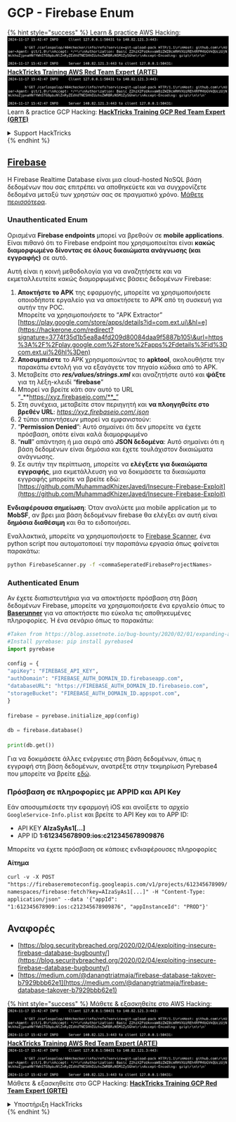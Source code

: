 # GCP - Firebase Enum

{% hint style="success" %}
Learn & practice AWS Hacking:<img src="../../../.gitbook/assets/image (1).png" alt="" data-size="line">[**HackTricks Training AWS Red Team Expert (ARTE)**](https://training.hacktricks.xyz/courses/arte)<img src="../../../.gitbook/assets/image (1).png" alt="" data-size="line">\
Learn & practice GCP Hacking: <img src="../../../.gitbook/assets/image (2).png" alt="" data-size="line">[**HackTricks Training GCP Red Team Expert (GRTE)**<img src="../../../.gitbook/assets/image (2).png" alt="" data-size="line">](https://training.hacktricks.xyz/courses/grte)

<details>

<summary>Support HackTricks</summary>

* Check the [**subscription plans**](https://github.com/sponsors/carlospolop)!
* **Join the** 💬 [**Discord group**](https://discord.gg/hRep4RUj7f) or the [**telegram group**](https://t.me/peass) or **follow** us on **Twitter** 🐦 [**@hacktricks\_live**](https://twitter.com/hacktricks\_live)**.**
* **Share hacking tricks by submitting PRs to the** [**HackTricks**](https://github.com/carlospolop/hacktricks) and [**HackTricks Cloud**](https://github.com/carlospolop/hacktricks-cloud) github repos.

</details>
{% endhint %}

## [Firebase](https://cloud.google.com/sdk/gcloud/reference/firebase/)

Η Firebase Realtime Database είναι μια cloud-hosted NoSQL βάση δεδομένων που σας επιτρέπει να αποθηκεύετε και να συγχρονίζετε δεδομένα μεταξύ των χρηστών σας σε πραγματικό χρόνο. [Μάθετε περισσότερα](https://firebase.google.com/products/realtime-database/).

### Unauthenticated Enum

Ορισμένα **Firebase endpoints** μπορεί να βρεθούν σε **mobile applications**. Είναι πιθανό ότι το Firebase endpoint που χρησιμοποιείται είναι **κακώς διαμορφωμένο δίνοντας σε όλους δικαιώματα ανάγνωσης (και εγγραφής)** σε αυτό.

Αυτή είναι η κοινή μεθοδολογία για να αναζητήσετε και να εκμεταλλευτείτε κακώς διαμορφωμένες βάσεις δεδομένων Firebase:

1. **Αποκτήστε το APK** της εφαρμογής, μπορείτε να χρησιμοποιήσετε οποιοδήποτε εργαλείο για να αποκτήσετε το APK από τη συσκευή για αυτήν την POC.\
Μπορείτε να χρησιμοποιήσετε το “APK Extractor” [https://play.google.com/store/apps/details?id=com.ext.ui\&hl=e](https://hackerone.com/redirect?signature=3774f35d1b5ea8a4fd209d80084daa9f5887b105\&url=https%3A%2F%2Fplay.google.com%2Fstore%2Fapps%2Fdetails%3Fid%3Dcom.ext.ui%26hl%3Den)
2. **Αποσυμπιέστε** το APK χρησιμοποιώντας το **apktool**, ακολουθήστε την παρακάτω εντολή για να εξαγάγετε τον πηγαίο κώδικα από το APK.
3. Μεταβείτε στο _**res/values/strings.xml**_ και αναζητήστε αυτό και **ψάξτε** για τη λέξη-κλειδί “**firebase**”
4. Μπορεί να βρείτε κάτι σαν αυτό το URL “_**https://xyz.firebaseio.com/**_”
5. Στη συνέχεια, μεταβείτε στον περιηγητή και **να πλοηγηθείτε στο βρεθέν URL**: _https://xyz.firebaseio.com/.json_
6. 2 τύποι απαντήσεων μπορεί να εμφανιστούν:
1. “**Permission Denied**”: Αυτό σημαίνει ότι δεν μπορείτε να έχετε πρόσβαση, οπότε είναι καλά διαμορφωμένο
2. “**null**” απάντηση ή μια σειρά από **JSON δεδομένα**: Αυτό σημαίνει ότι η βάση δεδομένων είναι δημόσια και έχετε τουλάχιστον δικαιώματα ανάγνωσης.
1. Σε αυτήν την περίπτωση, μπορείτε να **ελέγξετε για δικαιώματα εγγραφής**, μια εκμετάλλευση για να δοκιμάσετε τα δικαιώματα εγγραφής μπορείτε να βρείτε εδώ: [https://github.com/MuhammadKhizerJaved/Insecure-Firebase-Exploit](https://github.com/MuhammadKhizerJaved/Insecure-Firebase-Exploit)

**Ενδιαφέρουσα σημείωση**: Όταν αναλύετε μια mobile application με το **MobSF**, αν βρει μια βάση δεδομένων firebase θα ελέγξει αν αυτή είναι **δημόσια διαθέσιμη** και θα το ειδοποιήσει.

Εναλλακτικά, μπορείτε να χρησιμοποιήσετε το [Firebase Scanner](https://github.com/shivsahni/FireBaseScanner), ένα python script που αυτοματοποιεί την παραπάνω εργασία όπως φαίνεται παρακάτω:
```bash
python FirebaseScanner.py -f <commaSeperatedFirebaseProjectNames>
```
### Authenticated Enum

Αν έχετε διαπιστευτήρια για να αποκτήσετε πρόσβαση στη βάση δεδομένων Firebase, μπορείτε να χρησιμοποιήσετε ένα εργαλείο όπως το [**Baserunner**](https://github.com/iosiro/baserunner) για να αποκτήσετε πιο εύκολα τις αποθηκευμένες πληροφορίες. Ή ένα σενάριο όπως το παρακάτω:
```python
#Taken from https://blog.assetnote.io/bug-bounty/2020/02/01/expanding-attack-surface-react-native/
#Install pyrebase: pip install pyrebase4
import pyrebase

config = {
"apiKey": "FIREBASE_API_KEY",
"authDomain": "FIREBASE_AUTH_DOMAIN_ID.firebaseapp.com",
"databaseURL": "https://FIREBASE_AUTH_DOMAIN_ID.firebaseio.com",
"storageBucket": "FIREBASE_AUTH_DOMAIN_ID.appspot.com",
}

firebase = pyrebase.initialize_app(config)

db = firebase.database()

print(db.get())
```
Για να δοκιμάσετε άλλες ενέργειες στη βάση δεδομένων, όπως η εγγραφή στη βάση δεδομένων, ανατρέξτε στην τεκμηρίωση Pyrebase4 που μπορείτε να βρείτε [εδώ](https://github.com/nhorvath/Pyrebase4).

### Πρόσβαση σε πληροφορίες με APPID και API Key <a href="#access-info-with-appid-and-api-key" id="access-info-with-appid-and-api-key"></a>

Εάν αποσυμπιέσετε την εφαρμογή iOS και ανοίξετε το αρχείο `GoogleService-Info.plist` και βρείτε το API Key και το APP ID:

* API KEY **AIzaSyAs1\[...]**
* APP ID **1:612345678909:ios:c212345678909876**

Μπορείτε να έχετε πρόσβαση σε κάποιες ενδιαφέρουσες πληροφορίες

**Αίτημα**

`curl -v -X POST "https://firebaseremoteconfig.googleapis.com/v1/projects/612345678909/namespaces/firebase:fetch?key=AIzaSyAs1[...]" -H "Content-Type: application/json" --data '{"appId": "1:612345678909:ios:c212345678909876", "appInstanceId": "PROD"}'`

## Αναφορές <a href="#references" id="references"></a>

* ​[https://blog.securitybreached.org/2020/02/04/exploiting-insecure-firebase-database-bugbounty/](https://blog.securitybreached.org/2020/02/04/exploiting-insecure-firebase-database-bugbounty/)​
* ​[https://medium.com/@danangtriatmaja/firebase-database-takover-b7929bbb62e1](https://medium.com/@danangtriatmaja/firebase-database-takover-b7929bbb62e1)​

{% hint style="success" %}
Μάθετε & εξασκηθείτε στο AWS Hacking:<img src="../../../.gitbook/assets/image (1).png" alt="" data-size="line">[**HackTricks Training AWS Red Team Expert (ARTE)**](https://training.hacktricks.xyz/courses/arte)<img src="../../../.gitbook/assets/image (1).png" alt="" data-size="line">\
Μάθετε & εξασκηθείτε στο GCP Hacking: <img src="../../../.gitbook/assets/image (2).png" alt="" data-size="line">[**HackTricks Training GCP Red Team Expert (GRTE)**<img src="../../../.gitbook/assets/image (2).png" alt="" data-size="line">](https://training.hacktricks.xyz/courses/grte)

<details>

<summary>Υποστήριξη HackTricks</summary>

* Ελέγξτε τα [**σχέδια συνδρομής**](https://github.com/sponsors/carlospolop)!
* **Εγγραφείτε στην** 💬 [**ομάδα Discord**](https://discord.gg/hRep4RUj7f) ή στην [**ομάδα telegram**](https://t.me/peass) ή **ακολουθήστε** μας στο **Twitter** 🐦 [**@hacktricks\_live**](https://twitter.com/hacktricks\_live)**.**
* **Μοιραστείτε κόλπα hacking υποβάλλοντας PRs στα** [**HackTricks**](https://github.com/carlospolop/hacktricks) και [**HackTricks Cloud**](https://github.com/carlospolop/hacktricks-cloud) github repos.

</details>
{% endhint %}
